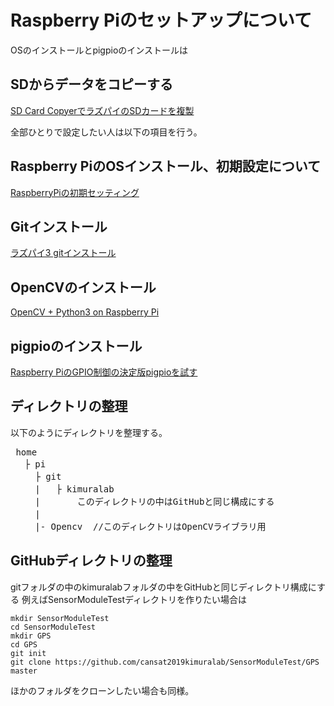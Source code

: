 # Raspberry Piのセットアップについて

OSのインストールとpigpioのインストールは

## SDからデータをコピーする

[SD Card CopyerでラズパイのSDカードを複製](https://qiita.com/ikemura23/items/4b7ab1af98045fa6516b)

全部ひとりで設定したい人は以下の項目を行う。

## Raspberry PiのOSインストール、初期設定について

[RaspberryPiの初期セッティング](https://qiita.com/S_ODA/items/3600b4492747e66f5df7)

## Gitインストール
  
[ラズパイ3 gitインストール](https://qiita.com/natacom/items/63cca20e24e3e864e485)

## OpenCVのインストール

[OpenCV + Python3 on Raspberry Pi](https://qiita.com/nanbuwks/items/422eb405ceef84826ab4)

## pigpioのインストール

[Raspberry PiのGPIO制御の決定版pigpioを試す](https://karaage.hatenadiary.jp/entry/2017/02/10/073000)

## ディレクトリの整理

以下のようにディレクトリを整理する。　　
<pre>
 home  
 　├ pi  
  　 ├ git  
  　 |   ├ kimuralab  
  　 |       このディレクトリの中はGitHubと同じ構成にする
   　| 
   　|- Opencv  //このディレクトリはOpenCVライブラリ用
</pre>    

## GitHubディレクトリの整理

gitフォルダの中のkimuralabフォルダの中をGitHubと同じディレクトリ構成にする
例えばSensorModuleTestディレクトリを作りたい場合は

`mkdir SensorModuleTest`  
`cd SensorModuleTest`  
`mkdir GPS`  
`cd GPS`  
`git init`  
`git clone https://github.com/cansat2019kimuralab/SensorModuleTest/GPS master`  

ほかのフォルダをクローンしたい場合も同様。
